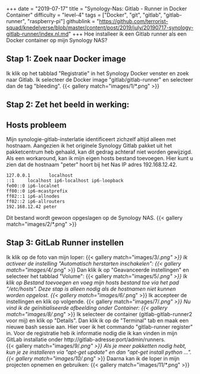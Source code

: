+++
date = "2019-07-17"
title = "Synology-Nas: Gitlab - Runner in Docker Container"
difficulty = "level-4"
tags = ["Docker", "git", "gitlab", "gitlab-runner", "raspberry-pi"]
githublink = "https://github.com/terrorist-squad/knedelverse/blob/master/content/post/2019/july/20190717-synology-gitlab-runner/index.nl.md"
+++
Hoe installeer ik een Gitlab runner als een Docker container op mijn Synology NAS?
## Stap 1: Zoek naar Docker image
Ik klik op het tabblad "Registratie" in het Synology Docker venster en zoek naar Gitlab. Ik selecteer de Docker image "gitlab/gitlab-runner" en selecteer dan de tag "bleeding".
{{< gallery match="images/1/*.png" >}}

## Stap 2: Zet het beeld in werking:

##  Hosts probleem
Mijn synologie-gitlab-insterlatie identificeert zichzelf altijd alleen met hostnaam. Aangezien ik het originele Synology Gitlab pakket uit het pakketcentrum heb gehaald, kan dit gedrag achteraf niet worden gewijzigd.  Als een workaround, kan ik mijn eigen hosts bestand toevoegen. Hier kunt u zien dat de hostnaam "peter" hoort bij het Nas IP adres 192.168.12.42.
```
127.0.0.1       localhost                                                       
::1     localhost ip6-localhost ip6-loopback                                    
fe00::0 ip6-localnet                                                            
ff00::0 ip6-mcastprefix                                                         
ff02::1 ip6-allnodes                                                            
ff02::2 ip6-allrouters               
192.168.12.42 peter

```
Dit bestand wordt gewoon opgeslagen op de Synology NAS.
{{< gallery match="images/2/*.png" >}}

## Stap 3: GitLab Runner instellen
Ik klik op de foto van mijn loper:
{{< gallery match="images/3/*.png" >}}
Ik activeer de instelling "Automatisch herstarten inschakelen":
{{< gallery match="images/4/*.png" >}}
Dan klik ik op "Geavanceerde instellingen" en selecteer het tabblad "Volume":
{{< gallery match="images/5/*.png" >}}
Ik klik op Bestand toevoegen en voeg mijn hosts bestand toe via het pad "/etc/hosts". Deze stap is alleen nodig als de hostnamen niet kunnen worden opgelost.
{{< gallery match="images/6/*.png" >}}
Ik accepteer de instellingen en klik op volgende.
{{< gallery match="images/7/*.png" >}}
Nu vind ik de geïnitialiseerde afbeelding onder Container:
{{< gallery match="images/8/*.png" >}}
Ik selecteer de container (gitlab-gitlab-runner2 voor mij) en klik op "Details". Dan klik ik op de "Terminal" tab en maak een nieuwe bash sessie aan. Hier voer ik het commando "gitlab-runner register" in. Voor de registratie heb ik informatie nodig die ik kan vinden in mijn GitLab installatie onder http://gitlab-adresse:port/admin/runners.   
{{< gallery match="images/9/*.png" >}}
Als je meer pakketten nodig hebt, kun je ze installeren via "apt-get update" en dan "apt-get install python ...".
{{< gallery match="images/10/*.png" >}}
Daarna kan ik de loper in mijn projecten opnemen en gebruiken:
{{< gallery match="images/11/*.png" >}}